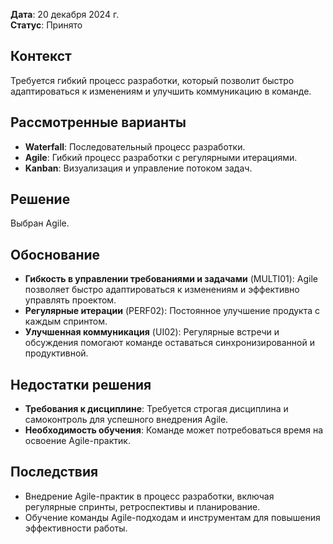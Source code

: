 
**Дата**: 20 декабря 2024 г.  
**Статус**: Принято  

## Контекст
Требуется гибкий процесс разработки, который позволит быстро адаптироваться к изменениям и улучшить коммуникацию в команде.

## Рассмотренные варианты
- **Waterfall**: Последовательный процесс разработки.
- **Agile**: Гибкий процесс разработки с регулярными итерациями.
- **Kanban**: Визуализация и управление потоком задач.

## Решение
Выбран Agile.

## Обоснование
- **Гибкость в управлении требованиями и задачами** (MULTI01): Agile позволяет быстро адаптироваться к изменениям и эффективно управлять проектом.
- **Регулярные итерации** (PERF02): Постоянное улучшение продукта с каждым спринтом.
- **Улучшенная коммуникация** (UI02): Регулярные встречи и обсуждения помогают команде оставаться синхронизированной и продуктивной.

## Недостатки решения
- **Требования к дисциплине**: Требуется строгая дисциплина и самоконтроль для успешного внедрения Agile.
- **Необходимость обучения**: Команде может потребоваться время на освоение Agile-практик.

## Последствия
- Внедрение Agile-практик в процесс разработки, включая регулярные спринты, ретроспективы и планирование.
- Обучение команды Agile-подходам и инструментам для повышения эффективности работы.
